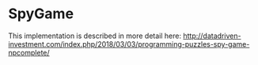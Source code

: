 # SpyGame

This implementation is described in more detail here:
http://datadriven-investment.com/index.php/2018/03/03/programming-puzzles-spy-game-npcomplete/